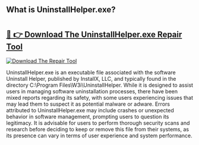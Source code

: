 ## What is UninstallHelper.exe? 

# <h2><a href="https://exedetect.com/download.php?UninstallHelper.exe">🔗 👉 Download The UninstallHelper.exe Repair Tool</a></h2>

[![Download The Repair Tool](https://exedetect.com/download-button.jpg)](https://exedetect.com/download.php?UninstallHelper.exe)

UninstallHelper.exe is an executable file associated with the software Uninstall Helper, published by InstallX, LLC, and typically found in the directory C:\Program Files\W3i\UninstallHelper\. While it is designed to assist users in managing software uninstallation processes, there have been mixed reports regarding its safety, with some users experiencing issues that may lead them to suspect it as potential malware or adware. Errors attributed to UninstallHelper.exe may include crashes or unexpected behavior in software management, prompting users to question its legitimacy. It is advisable for users to perform thorough security scans and research before deciding to keep or remove this file from their systems, as its presence can vary in terms of user experience and system performance.